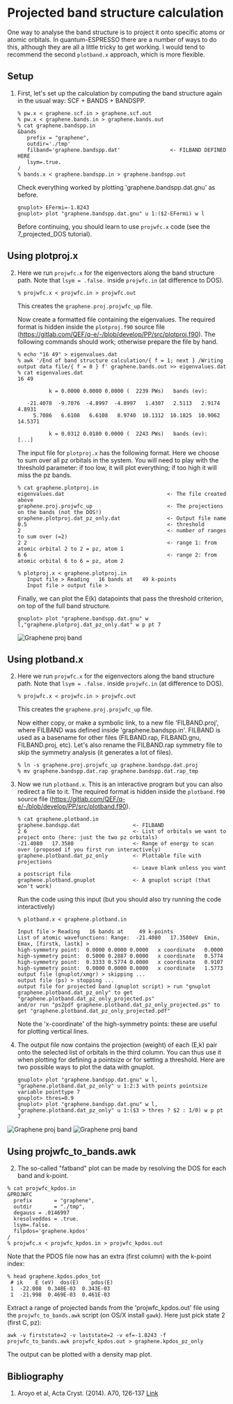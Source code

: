 # Projected band structure calculation
One way to analyse the band structure is to project it onto specific atoms or atomic orbitals. In quantum-ESPRESSO there are a number of ways to do this, although they are all a little tricky to get working. I would tend to recommend the second `plotband.x` approach, which is more flexible.

## Setup

  1. First, let's set up the calculation by computing the band structure again in the usual way: SCF + BANDS + BANDSPP.
      ```
      % pw.x < graphene.scf.in > graphene.scf.out
      % pw.x < graphene.bands.in > graphene.bands.out
      % cat graphene.bandspp.in    
      &bands
         prefix = "graphene",
         outdir='./tmp'
         filband='graphene.bandspp.dat'                <- FILBAND DEFINED HERE
         lsym=.true.
      /
      % bands.x < graphene.bandspp.in > graphene.bandspp.out
      ```
      Check everything worked by plotting 'graphene.bandspp.dat.gnu' as before.
      ```
      gnuplot> EFermi=-1.8243
      gnuplot> plot "graphene.bandspp.dat.gnu" u 1:($2-EFermi) w l
      ```

      Before continuing, you should learn to use `projwfc.x` code (see the 7_projected_DOS tutorial).

## Using plotproj.x     
  2. Here we run `projwfc.x` for the eigenvectors along the band structure path.
     Note that `lsym = .false.` inside `projwfc.in` (at difference to DOS).

     ```
     % projwfc.x < projwfc.in > projwfc.out
     ```
     This creates the `graphene.proj.projwfc_up` file.

     Now create a formatted file containing the eigenvalues. The required format is hidden inside the `plotproj.f90` source file (https://gitlab.com/QEF/q-e/-/blob/develop/PP/src/plotproj.f90). The following commands should work; otherwise prepare the file by hand.

     ```
     % echo "16 49" > eigenvalues.dat       
     % awk '/End of band structure calculation/{ f = 1; next } /Writing output data file/{ f = 0 } f' graphene.bands.out >> eigenvalues.dat
     % cat eigenvalues.dat
     16 49

               k = 0.0000 0.0000 0.0000 (  2239 PWs)   bands (ev):

        -21.4078  -9.7076  -4.8997  -4.8997   1.4307   2.5113   2.9174   4.8931
          5.7086   6.6108   6.6108   8.9740  10.1312  10.1825  10.9062  14.5371

               k = 0.0312 0.0180 0.0000 (  2243 PWs)   bands (ev):
     [...]
     ```
     The input file for `plotproj.x` has the following format. Here we choose to sum over all pz orbitals in the system. 
     You will need to play with the threshold parameter: if too low, it will plot everything; if too high it will miss the pz bands.
     ```
     % cat graphene.plotproj.in
     eigenvalues.dat                                 <- The file created above
     graphene.proj.projwfc_up                        <- The projections on the bands (not the DOS!)
     graphene.plotproj.dat_pz_only.dat               <- Output file name
     0.5                                             <- threshold
     2                                               <- number of ranges to sum over (=2)
     2 2                                             <- range 1: from atomic orbital 2 to 2 = pz, atom 1
     6 6                                             <- range 2: from atomic orbital 6 to 6 = pz, atom 2

     % plotproj.x < graphene.plotproj.in 
        Input file > Reading   16 bands at   49 k-points
        Input file > output file > 
     ```
     Finally, we can plot the E(k) datapoints that pass the threshold criterion, on top of the full band structure.

     ```
     gnuplot> plot "graphene.bandspp.dat.gnu" w l,"graphene.plotproj.dat_pz_only.dat" w p pt 7
     ```
     ![Graphene proj band](Ref/graphene_plotproj_thres.png?raw=true "graphene proj band")
     
 ## Using plotband.x

2.   Here we run `projwfc.x` for the eigenvectors along the band structure path.
     Note that `lsym = .false.` inside `projwfc.in` (at difference to DOS).
     ```
     % projwfc.x < projwfc.in > projwfc.out
     ```
     This creates the `graphene.proj.projwfc_up` file. 

     Now either copy, or make a symbolic link, to a new file 'FILBAND.proj', where FILBAND was defined inside 'graphene.bandspp.in'. 
     FILBAND is used as a basename for other files (FILBAND.rap, FILBAND.gnu, FILBAND.proj, etc). 
     Let's also rename the FILBAND.rap symmetry file to skip the symmetry analysis (it generates a lot of files).
     ```
     % ln -s graphene.proj.projwfc_up graphene.bandspp.dat.proj
     % mv graphene.bandspp.dat.rap graphene.bandspp.dat.rap_tmp
     ```

3.   Now we run `plotband.x`. This is an interactive program but you can also redirect a file to it. The required format is hidden inside the `plotband.f90` source file (https://gitlab.com/QEF/q-e/-/blob/develop/PP/src/plotband.f90).
     ```
     % cat graphene.plotband.in 
     graphene.bandspp.dat                 <- FILBAND
     2 6                                  <- List of orbitals we want to project onto (here: just the two pz orbitals)
     -21.4080   17.3580                   <- Range of energy to scan over (proposed if you first run interactively)
     graphene.plotband.dat_pz_only        <- Plottable file with projections
                                          <- Leave blank unless you want a postscript file
     graphene.plotband.gnuplot            <- A gnuplot script (that won't work)
     ```
     Run the code using this input (but you should also try running the code interactively)
     ```
     % plotband.x < graphene.plotband.in

     Input file > Reading   16 bands at     49 k-points
     List of atomic wavefunctions: Range:  -21.4080   17.3580eV  Emin, Emax, [firstk, lastk] > 
     high-symmetry point:  0.0000 0.0000 0.0000   x coordinate   0.0000
     high-symmetry point:  0.5000 0.2887 0.0000   x coordinate   0.5774
     high-symmetry point:  0.3333 0.5774 0.0000   x coordinate   0.9107
     high-symmetry point:  0.0000 0.0000 0.0000   x coordinate   1.5773
     output file (gnuplot/xmgr) > skipping ...
     output file (ps) > stopping ...
     output file for projected band (gnuplot script) > run "gnuplot graphene.plotband.dat_pz_only" to get "graphene.plotband.dat_pz_only_projected.ps"
     and/or run "ps2pdf graphene.plotband.dat_pz_only_projected.ps" to get "graphene.plotband.dat_pz_only_projected.pdf"
     ```
     Note the 'x-coordinate' of the high-symmetry points: these are useful for plotting vertical lines.     

4.   The output file now contains the projection (weight) of each (E,k) pair onto the selected list of orbitals in the third column. You can thus use it when plotting for defining a pointsize or for setting a threshold. Here are two possible ways to plot the data with gnuplot.
     ```
     gnuplot> plot "graphene.bandspp.dat.gnu" w l, "graphene.plotband.dat_pz_only" u 1:2:3 with points pointsize variable pointtype 7
     gnuplot> thres=0.9
     gnuplot> plot "graphene.bandspp.dat.gnu" w l, "graphene.plotband.dat_pz_only" u 1:($3 > thres ? $2 : 1/0) w p pt 7
     ```

![Graphene proj band](Ref/graphene_plotband_size.png?raw=true "graphene proj band")
![Graphene proj band](Ref/graphene_plotband_thres.png?raw=true "graphene proj band")

 ## Using projwfc_to_bands.awk 
2.  The so-called "fatband" plot can be made by resolving the DOS for each band and k-point.
   ```
   % cat projwfc_kpdos.in
   &PROJWFC
     prefix       = "graphene",
     outdir       = "./tmp",
     degauss = .0146997
     kresolveddos = .true.
     lsym=.false.
     filpdos='graphene.kpdos'
   /
   % projwfc.x < projwfc_kpdos.in > projwfc_kpdos.out
   ```
   Note that the PDOS file now has an extra (first column) with the k-point index:

   ```
   % head graphene.kpdos.pdos_tot
    # ik    E (eV)  dos(E)    pdos(E)
    1  -22.008  0.348E-03  0.343E-03
    1  -21.998  0.469E-03  0.461E-03
   ```

   Extract a range of projected bands from the 'projwfc_kpdos.out' file using the `projwfc_to_bands.awk` script (on OS/X install `gawk`). Here just pick state 2 (first C, pz):
   ```
   awk -v firststate=2 -v laststate=2 -v ef=-1.8243 -f projwfc_to_bands.awk projwfc_kpdos.out > graphene.kpdos_pz_only
   ```
   The output can be plotted with a density map plot.

 
  
## Bibliography
1.  Aroyo et al, Acta Cryst. (2014). A70, 126-137 [Link](https://doi.org/10.1107/S205327331303091X)
